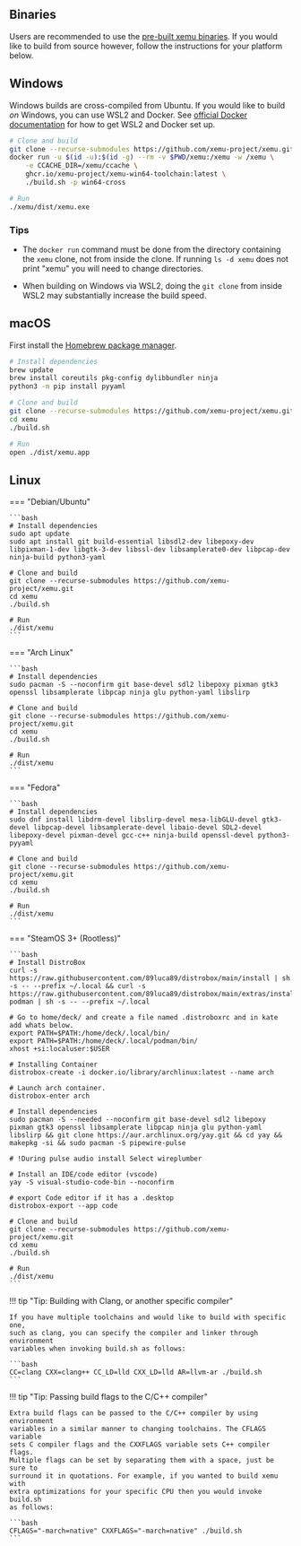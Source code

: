 ## Binaries

Users are recommended to use the [pre-built xemu binaries](https://xemu.app/docs/download/). If you would like to build from source however, follow the instructions for your platform below.

## Windows

Windows builds are cross-compiled from Ubuntu. If you would like to build *on* Windows, you can use WSL2 and Docker. See [official Docker
documentation](https://docs.docker.com/docker-for-windows/wsl/) for how to get WSL2 and Docker set up.

```bash
# Clone and build
git clone --recurse-submodules https://github.com/xemu-project/xemu.git
docker run -u $(id -u):$(id -g) --rm -v $PWD/xemu:/xemu -w /xemu \
    -e CCACHE_DIR=/xemu/ccache \
    ghcr.io/xemu-project/xemu-win64-toolchain:latest \
    ./build.sh -p win64-cross

# Run
./xemu/dist/xemu.exe
```

### Tips

* The `docker run` command must be done from the directory containing the `xemu` clone, not from inside the clone. If running
`ls -d xemu` does not print "xemu" you will need to change directories.

* When building on Windows via WSL2, doing the `git clone` from inside WSL2 may substantially increase the build speed.

## macOS

First install the [Homebrew package manager](https://brew.sh/).

```bash
# Install dependencies
brew update
brew install coreutils pkg-config dylibbundler ninja
python3 -m pip install pyyaml

# Clone and build
git clone --recurse-submodules https://github.com/xemu-project/xemu.git
cd xemu
./build.sh

# Run
open ./dist/xemu.app
```

## Linux

=== "Debian/Ubuntu"

    ```bash
    # Install dependencies
    sudo apt update
    sudo apt install git build-essential libsdl2-dev libepoxy-dev libpixman-1-dev libgtk-3-dev libssl-dev libsamplerate0-dev libpcap-dev ninja-build python3-yaml

    # Clone and build
    git clone --recurse-submodules https://github.com/xemu-project/xemu.git
    cd xemu
    ./build.sh

    # Run
    ./dist/xemu
    ```

=== "Arch Linux"

    ```bash
    # Install dependencies
    sudo pacman -S --noconfirm git base-devel sdl2 libepoxy pixman gtk3 openssl libsamplerate libpcap ninja glu python-yaml libslirp

    # Clone and build
    git clone --recurse-submodules https://github.com/xemu-project/xemu.git
    cd xemu
    ./build.sh

    # Run
    ./dist/xemu
    ```

=== "Fedora"

    ```bash
    # Install dependencies
    sudo dnf install libdrm-devel libslirp-devel mesa-libGLU-devel gtk3-devel libpcap-devel libsamplerate-devel libaio-devel SDL2-devel libepoxy-devel pixman-devel gcc-c++ ninja-build openssl-devel python3-pyyaml

    # Clone and build
    git clone --recurse-submodules https://github.com/xemu-project/xemu.git
    cd xemu
    ./build.sh

    # Run
    ./dist/xemu
    ```

=== "SteamOS 3+ (Rootless)"

    ```bash
    # Install DistroBox
    curl -s https://raw.githubusercontent.com/89luca89/distrobox/main/install | sh -s -- --prefix ~/.local && curl -s https://raw.githubusercontent.com/89luca89/distrobox/main/extras/install-podman | sh -s -- --prefix ~/.local
    
    # Go to home/deck/ and create a file named .distroboxrc and in kate add whats below.
    export PATH=$PATH:/home/deck/.local/bin/
    export PATH=$PATH:/home/deck/.local/podman/bin/
    xhost +si:localuser:$USER
    
    # Installing Container 
    distrobox-create -i docker.io/library/archlinux:latest --name arch

    # Launch arch container.
    distrobox-enter arch
    
    # Install dependencies
    sudo pacman -S --needed --noconfirm git base-devel sdl2 libepoxy pixman gtk3 openssl libsamplerate libpcap ninja glu python-yaml libslirp && git clone https://aur.archlinux.org/yay.git && cd yay && makepkg -si && sudo pacman -S pipewire-pulse

    # !During pulse audio install Select wireplumber

    # Install an IDE/code editor (vscode)
    yay -S visual-studio-code-bin --noconfirm

    # export Code editor if it has a .desktop
    distrobox-export --app code

    # Clone and build
    git clone --recurse-submodules https://github.com/xemu-project/xemu.git
    cd xemu
    ./build.sh

    # Run
    ./dist/xemu
    ```

!!! tip "Tip: Building with Clang, or another specific compiler"

    If you have multiple toolchains and would like to build with specific one,
    such as clang, you can specify the compiler and linker through environment
    variables when invoking build.sh as follows:

    ```bash
    CC=clang CXX=clang++ CC_LD=lld CXX_LD=lld AR=llvm-ar ./build.sh
    ```

!!! tip "Tip: Passing build flags to the C/C++ compiler"

    Extra build flags can be passed to the C/C++ compiler by using environment
    variables in a similar manner to changing toolchains. The CFLAGS variable
    sets C compiler flags and the CXXFLAGS variable sets C++ compiler flags.
    Multiple flags can be set by separating them with a space, just be sure to
    surround it in quotations. For example, if you wanted to build xemu with
    extra optimizations for your specific CPU then you would invoke build.sh
    as follows:

    ```bash
    CFLAGS="-march=native" CXXFLAGS="-march=native" ./build.sh
    ```
